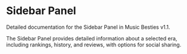 # Sidebar Panel

Detailed documentation for the Sidebar Panel in Music Besties v1.1.

The Sidebar Panel provides detailed information about a selected era, including rankings, history, and reviews, with options for social sharing.
